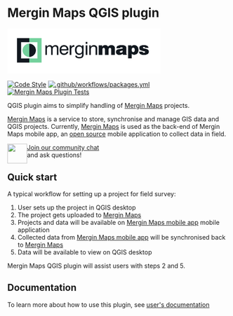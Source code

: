 # Mergin Maps QGIS plugin

<picture>
  <source media="(prefers-color-scheme: dark)" width=350 srcset="https://raw.githubusercontent.com/MerginMaps/.github/main/images/MM_logo_HORIZ_COLOR_INVERSE_VECTOR.svg">
  <img width=350 src="https://raw.githubusercontent.com/MerginMaps/.github/main/images/MM_logo_HORIZ_COLOR_VECTOR.svg">
</picture>

[![Code Style](https://github.com/MerginMaps/qgis-plugin/actions/workflows/code_style.yml/badge.svg)](https://github.com/MerginMaps/qgis-plugin/actions/workflows/code_style.yml)
[![.github/workflows/packages.yml](https://github.com/MerginMaps/qgis-plugin/actions/workflows/packages.yml/badge.svg)](https://github.com/MerginMaps/qgis-plugin/actions/workflows/packages.yml)
[![Mergin Maps Plugin Tests](https://github.com/MerginMaps/qgis-plugin/actions/workflows/run-test.yml/badge.svg)](https://github.com/MerginMaps/qgis-plugin/actions/workflows/run-test.yml)

QGIS plugin aims to simplify handling of [Mergin Maps](https://merginmaps.com/) projects.

[Mergin Maps](https://merginmaps.com/) is a service to store, synchronise and manage GIS data and QGIS projects. Currently, [Mergin Maps](https://merginmaps.com/) is used as the back-end of Mergin Maps mobile app, an [open source](https://github.com/MerginMaps/mobile) mobile application to collect data in field.

<div><img align="left" width="45" height="45" src="https://raw.githubusercontent.com/MerginMaps/docs/main/src/.vuepress/public/slack.svg"><a href="https://merginmaps.com/community/join">Join our community chat</a><br/>and ask questions!</div>

## Quick start

A typical workflow for setting up a project for field survey:
1. User sets up the project in QGIS desktop
2. The project gets uploaded to [Mergin Maps](https://app.merginmaps.com/)
3. Projects and data will be available on [Mergin Maps mobile app](https://merginmaps.com/) mobile application
4. Collected data from [Mergin Maps mobile app](https://merginmaps.com/) will be synchronised back to [Mergin Maps](https://app.merginmaps.com/)
5. Data will be available to view on QGIS desktop

Mergin Maps QGIS plugin will assist users with steps 2 and 5.

## Documentation
To learn more about how to use this plugin, see [user's documentation](https://merginmaps.com/docs/setup/install-mergin-maps-plugin-for-qgis/)
